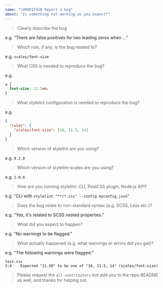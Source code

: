 ```yaml
---
name: "\U0001F41B Report a bug"
about: "Is something not working as you expect?"
---
```


<!-- Please answer the following. Issues that do not will be closed. -->

> Clearly describe the bug

e.g. "There are false positives for two leading zeros when ..."

> Which rule, if any, is the bug related to?

e.g. `scales/font-size`

> What CSS is needed to reproduce the bug?

e.g.

```css
a {
  font-size: 11.5em;
}
```

> What stylelint configuration is needed to reproduce the bug?

e.g.

```json
{
  "rules": {
    "scales/font-size": [10, 11.5, 14]
  }
}
```

> Which version of stylelint are you using?

e.g. `9.2.0`

> Which version of stylelint-scales are you using?

e.g. `1.0.0`

> How are you running stylelint: CLI, PostCSS plugin, Node.js API?

e.g. "CLI with `stylelint "**/*.css" --config myconfig.json`"

> Does the bug relate to non-standard syntax (e.g. SCSS, Less etc.)?

e.g. "Yes, it's related to SCSS nested properties."

> What did you expect to happen?

e.g. "No warnings to be flagged."

> What actually happened (e.g. what warnings or errors did you get)?

e.g. "The following warnings were flagged:"

```shell
test.css
2:4    Expected "11.50" to be one of "10, 11.5, 14" (scales/font-size)
```

> Please request the `all-contributors` bot add you to the repo README as well, and thanks for helping out.
<!-- 
Using syntax such as 
@all-contributors please add @username for bugs
-->

<!--
Before posting, please check that the bug hasn't already been:
1. fixed in the next release (https://github.com/@signal-noise/stylelint-scales/blob/master/CHANGELOG.md)
2. discussed previously (https://github.com/@signal-noise/stylelint-scales/search)
-->

<!--
You can help us fix the bug more quickly by:
1. Figuring out what needs to be done and proposing it
2. Submitting a PR with failing tests.

Once the bug has been confirmed, you can help out further by writing the code to fix it, updating any tests, and submitting a PR :D
